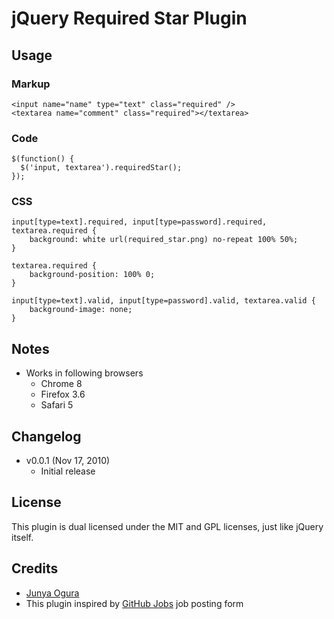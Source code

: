 jQuery Required Star Plugin
====

Usage
----

### Markup

    <input name="name" type="text" class="required" />
    <textarea name="comment" class="required"></textarea>

### Code

    $(function() {
      $('input, textarea').requiredStar();
    });

### CSS

    input[type=text].required, input[type=password].required, textarea.required {
        background: white url(required_star.png) no-repeat 100% 50%;
    }
    
    textarea.required {
        background-position: 100% 0;
    }
    
    input[type=text].valid, input[type=password].valid, textarea.valid {
        background-image: none;
    }


Notes
----

*  Works in following browsers
   *  Chrome 8
   *  Firefox 3.6
   *  Safari 5


Changelog
----

*  v0.0.1 (Nov 17, 2010)
   *  Initial release


License
----

This plugin is dual licensed under the MIT and GPL licenses, just like jQuery itself.


Credits
----

*  [Junya Ogura](http://sooey.com/)
*  This plugin inspired by [GitHub Jobs](https://jobs.github.com/) job posting form
